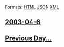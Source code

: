 
Formats: [HTML](2003/04/6/index.html)  [JSON](2003/04/6/index.json)  [XML](2003/04/6/index.xml)  

## [2003-04-6](/news/2003/04/6/index.md)

## [Previous Day...](/news/2003/04/5/index.md)

